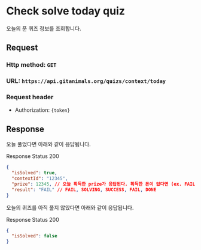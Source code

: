 # Check solve today quiz

오늘의 푼 퀴즈 정보를 조회합니다.

## Request
### Http method: `GET`
### URL: `https://api.gitanimals.org/quizs/context/today`
### Request header
- Authorization: `{token}`

## Response

오늘 풀었다면 아래와 같이 응답됩니다.

Response Status 200 

```json
{
  "isSolved": true,
  "contextId": "12345", 
  "prize": 12345, // 오늘 획득한 prize가 응답된다. 획득한 돈이 없다면 (ex. FAIL) 0
  "result": "FAIL" // FAIL, SOLVING, SUCCESS, FAIL, DONE 
}
```

오늘의 퀴즈를 아직 풀지 않았다면 아래와 같이 응답됩니다.

Response Status 200

```json
{
  "isSolved": false
}
```
